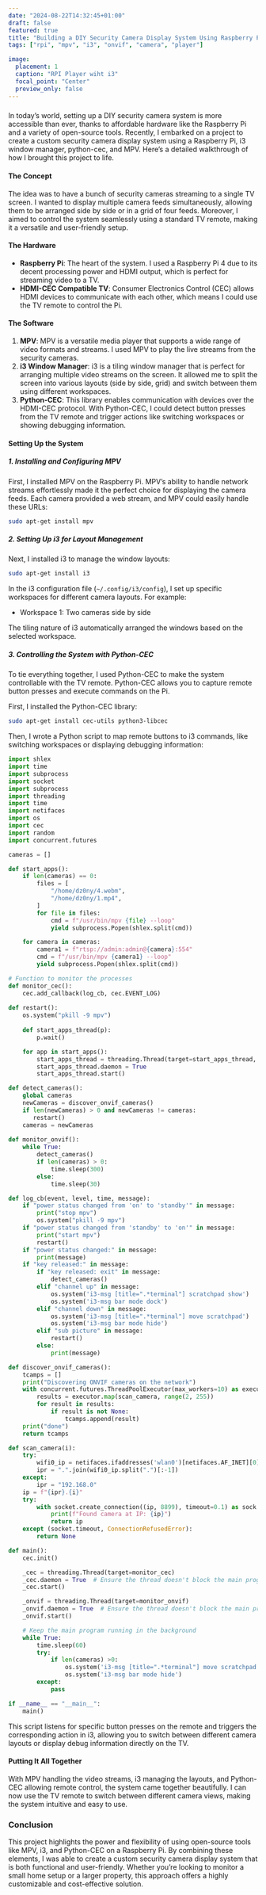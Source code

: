 ```yaml
---
date: "2024-08-22T14:32:45+01:00"
draft: false
featured: true
title: "Building a DIY Security Camera Display System Using Raspberry Pi, i3, Python-CEC, and MPV"
tags: ["rpi", "mpv", "i3", "onvif", "camera", "player"]

image:
  placement: 1
  caption: "RPI Player wiht i3"
  focal_point: "Center"
  preview_only: false
---
```


### 

In today’s world, setting up a DIY security camera system is more accessible than ever, thanks to affordable hardware like the Raspberry Pi and a variety of open-source tools. Recently, I embarked on a project to create a custom security camera display system using a Raspberry Pi, i3 window manager, python-cec, and MPV. Here’s a detailed walkthrough of how I brought this project to life.

#### The Concept

The idea was to have a bunch of security cameras streaming to a single TV screen. I wanted to display multiple camera feeds simultaneously, allowing them to be arranged side by side or in a grid of four feeds. Moreover, I aimed to control the system seamlessly using a standard TV remote, making it a versatile and user-friendly setup.

#### The Hardware

- **Raspberry Pi**: The heart of the system. I used a Raspberry Pi 4 due to its decent processing power and HDMI output, which is perfect for streaming video to a TV.
- **HDMI-CEC Compatible TV**: Consumer Electronics Control (CEC) allows HDMI devices to communicate with each other, which means I could use the TV remote to control the Pi.

#### The Software

1. **MPV**: MPV is a versatile media player that supports a wide range of video formats and streams. I used MPV to play the live streams from the security cameras.
2. **i3 Window Manager**: i3 is a tiling window manager that is perfect for arranging multiple video streams on the screen. It allowed me to split the screen into various layouts (side by side, grid) and switch between them using different workspaces.
3. **Python-CEC**: This library enables communication with devices over the HDMI-CEC protocol. With Python-CEC, I could detect button presses from the TV remote and trigger actions like switching workspaces or showing debugging information.

#### Setting Up the System

##### 1. Installing and Configuring MPV

First, I installed MPV on the Raspberry Pi. MPV’s ability to handle network streams effortlessly made it the perfect choice for displaying the camera feeds. Each camera provided a web stream, and MPV could easily handle these URLs:

```bash
sudo apt-get install mpv
```

##### 2. Setting Up i3 for Layout Management

Next, I installed i3 to manage the window layouts:

```bash
sudo apt-get install i3
```

In the i3 configuration file (`~/.config/i3/config`), I set up specific workspaces for different camera layouts. For example:

- Workspace 1: Two cameras side by side

The tiling nature of i3 automatically arranged the windows based on the selected workspace.

##### 3. Controlling the System with Python-CEC

To tie everything together, I used Python-CEC to make the system controllable with the TV remote. Python-CEC allows you to capture remote button presses and execute commands on the Pi.

First, I installed the Python-CEC library:

```bash
sudo apt-get install cec-utils python3-libcec
```

Then, I wrote a Python script to map remote buttons to i3 commands, like switching workspaces or displaying debugging information:

```python
import shlex
import time
import subprocess
import socket
import subprocess
import threading
import time
import netifaces
import os
import cec 
import random 
import concurrent.futures

cameras = []

def start_apps():
    if len(cameras) == 0:
        files = [
            "/home/dz0ny/4.webm",
            "/home/dz0ny/1.mp4",
        ]
        for file in files:
            cmd = f"/usr/bin/mpv {file} --loop"
            yield subprocess.Popen(shlex.split(cmd))

    for camera in cameras:
        camera1 = f"rtsp://admin:admin@{camera}:554"
        cmd = f"/usr/bin/mpv {camera1} --loop"
        yield subprocess.Popen(shlex.split(cmd))

# Function to monitor the processes
def monitor_cec():
    cec.add_callback(log_cb, cec.EVENT_LOG)
    
def restart():
    os.system("pkill -9 mpv")
    
    def start_apps_thread(p):
        p.wait()

    for app in start_apps():
        start_apps_thread = threading.Thread(target=start_apps_thread, args=(app,))
        start_apps_thread.daemon = True
        start_apps_thread.start()

def detect_cameras():
    global cameras
    newCameras = discover_onvif_cameras()
    if len(newCameras) > 0 and newCameras != cameras:
       restart()
    cameras = newCameras
 
def monitor_onvif():
    while True:
        detect_cameras()
        if len(cameras) > 0:
            time.sleep(300)
        else:
            time.sleep(30)

def log_cb(event, level, time, message):
    if "power status changed from 'on' to 'standby'" in message:
        print("stop mpv")
        os.system("pkill -9 mpv")
    if "power status changed from 'standby' to 'on'" in message:
        print("start mpv")
        restart()
    if "power status changed:" in message:    
        print(message)
    if "key released:" in message:
        if "key released: exit" in message:
            detect_cameras()
        elif "channel up" in message:
            os.system('i3-msg [title=".*terminal"] scratchpad show')
            os.system('i3-msg bar mode dock')
        elif "channel down" in message:
            os.system('i3-msg [title=".*terminal"] move scratchpad')
            os.system('i3-msg bar mode hide')
        elif "sub picture" in message:
            restart()
        else:
            print(message)

def discover_onvif_cameras():
    tcamps = []
    print("Discovering ONVIF cameras on the network")
    with concurrent.futures.ThreadPoolExecutor(max_workers=10) as executor:
        results = executor.map(scan_camera, range(2, 255))
        for result in results:
            if result is not None:
                tcamps.append(result)
    print("done")
    return tcamps

def scan_camera(i):
    try:
        wifi0_ip = netifaces.ifaddresses('wlan0')[netifaces.AF_INET][0]['addr']
        ipr = ".".join(wifi0_ip.split(".")[:-1])
    except:
        ipr = "192.168.0"
    ip = f"{ipr}.{i}"
    try:
        with socket.create_connection((ip, 8899), timeout=0.1) as sock:
            print(f"Found camera at IP: {ip}")
            return ip
    except (socket.timeout, ConnectionRefusedError):
        return None

def main():
    cec.init()

    _cec = threading.Thread(target=monitor_cec)
    _cec.daemon = True  # Ensure the thread doesn't block the main program exit
    _cec.start()

    _onvif = threading.Thread(target=monitor_onvif)
    _onvif.daemon = True  # Ensure the thread doesn't block the main program exit
    _onvif.start()

    # Keep the main program running in the background
    while True:
        time.sleep(60)
        try:
            if len(cameras) >0:
                os.system('i3-msg [title=".*terminal"] move scratchpad')
                os.system('i3-msg bar mode hide')
        except:
            pass

if __name__ == "__main__":
    main()

```

This script listens for specific button presses on the remote and triggers the corresponding action in i3, allowing you to switch between different camera layouts or display debug information directly on the TV.

#### Putting It All Together

With MPV handling the video streams, i3 managing the layouts, and Python-CEC allowing remote control, the system came together beautifully. I can now use the TV remote to switch between different camera views, making the system intuitive and easy to use.

### Conclusion

This project highlights the power and flexibility of using open-source tools like MPV, i3, and Python-CEC on a Raspberry Pi. By combining these elements, I was able to create a custom security camera display system that is both functional and user-friendly. Whether you’re looking to monitor a small home setup or a larger property, this approach offers a highly customizable and cost-effective solution.